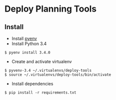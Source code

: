 # Deploy Planning Tools

## Install

- Install [pyenv](https://github.com/yyuu/pyenv)
- Install Python 3.4
```
$ pyenv install 3.4.0
```
- Create and activate virtualenv
```
$ pyvenv-3.4 ~/.virtualenvs/deploy-tools
$ source ~/.virtualenvs/deploy-tools/bin/activate
```
- Install dependencies
```
$ pip install -r requirements.txt
```
